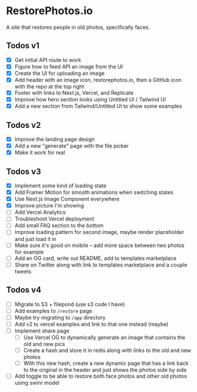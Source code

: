 # RestorePhotos.io

A site that restores people in old photos, specifically faces.

## Todos v1

- [x] Get initial API route to work
- [x] Figure how to feed API an image from the UI
- [x] Create the UI for uploading an image
- [x] Add header with an image icon, restorephotos.io, then a GitHub icon with the repo at the top right
- [x] Footer with links to Next.js, Vercel, and Replicate
- [x] Improve how hero section looks using Untitled UI / Tailwind UI
- [x] Add a new section from Tailwind/Untitled UI to show some examples

## Todos v2

- [x] Improve the landing page design
- [x] Add a new "generate" page with the file picker
- [x] Make it work for real

## Todos v3

- [x] Implement some kind of loading state
- [x] Add Framer Motion for smooth animations when switching states
- [x] Use Next.js Image Component everywhere
- [x] Improve picture I'm showing
- [ ] Add Vercel Analytics
- [ ] Troubleshoot Vercel deployment
- [ ] Add small FAQ section to the bottom
- [ ] Improve loading pattern for second image, maybe render placeholder and just load it in
- [ ] Make sure it's good on mobile – add more space between two photos for example
- [ ] Add an OG card, write out README, add to templates marketplace
- [ ] Share on Twitter along with link to templates marketplace and a couple tweets

## Todos v4

- [ ] Migrate to S3 + filepond (use s3 code I have)
- [ ] Add examples to `/restore` page
- [ ] Maybe try migrating to `/app` directory
- [ ] Add v2 to vercel examples and link to that one instead (maybe)
- [ ] Implement share page
  - [ ] Use Vercel OG to dynamically generate an image that contains the old and new pics
  - [ ] Create a hash and store it in redis along with links to the old and new photos
  - [ ] With this new hash, create a new dynamic page that has a link back to the original in the header and just shows the photos side by side
- [ ] Add toggle to be able to restore both face photos and other old photos using swinr model

